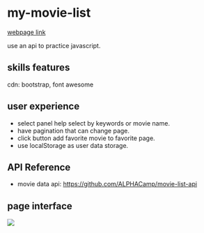 # my-movie-list
[webpage link](https://jane0819tw.github.io/my-movie-list/)

use an api to practice javascript.

## skills features
cdn: bootstrap, font awesome

## user experience
* select panel help select by keywords or movie name.
* have pagination that can change page.
* click button add favorite movie to favorite page.
* use localStorage as user data storage. 

## API Reference
* movie data api: https://github.com/ALPHACamp/movie-list-api

## page interface
![](https://i.imgur.com/dV61JvR.png)
